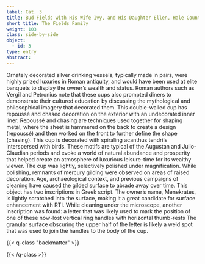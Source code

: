 ```yaml
---
label: Cat. 3
title: Bud Fields with His Wife Ivy, and His Daughter Ellen, Hale County, Alabama
short_title: The Fields Family
weight: 103
class: side-by-side
object:
  - id: 3
type: entry
abstract:
---
```


Ornately decorated silver drinking vessels, typically made in pairs, were highly prized luxuries in Roman antiquity, and would have been used at elite banquets to display the owner’s wealth and status. Roman authors such as Vergil and Petronius note that these cups also prompted diners to demonstrate their cultured education by discussing the mythological and philosophical imagery that decorated them. 
This double-walled cup has repoussé and chased decoration on the exterior with an undecorated inner liner. Repoussé and chasing are techniques used together for shaping metal, where the sheet is hammered on the back to create a design (repoussé) and then worked on the front to further define the shape (chasing). This cup is decorated with spiraling acanthus tendrils interspersed with birds. These motifs are typical of the Augustan and Julio-Claudian periods and evoke a world of natural abundance and prosperity that helped create an atmosphere of luxurious leisure-time for its wealthy viewer.
The cup was lightly, selectively polished under magnification. While polishing, remnants of mercury gilding were observed on areas of raised decoration. Age, archaeological context, and previous campaigns of cleaning have caused the gilded surface to abrade away over time. 
This object has two inscriptions in Greek script. The owner’s name, Menekrates, is lightly scratched into the surface, making  it a great candidate for surface enhancement with RTI. While cleaning under the microscope, another inscription was found: a letter that was likely used to mark the position of one of these now-lost vertical ring handles with horizontal thumb-rests The granular surface obscuring the upper half of the letter is likely a weld spot that was used to join the handles to the body of the cup. 

{{< q-class "backmatter" >}}

{{< /q-class >}}

